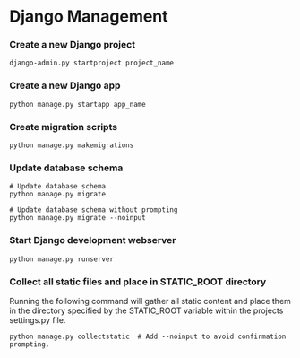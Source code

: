 # Django Management

### Create a new Django project

    django-admin.py startproject project_name

### Create a new Django app

    python manage.py startapp app_name
    
### Create migration scripts

    python manage.py makemigrations

### Update database schema

    # Update database schema
    python manage.py migrate
    
    # Update database schema without prompting
    python manage.py migrate --noinput
    
### Start Django development webserver

    python manage.py runserver
    
### Collect all static files and place in STATIC_ROOT directory

Running the following command will gather all static content and place them in the directory specified by the STATIC_ROOT variable within the projects settings.py file. 

    python manage.py collectstatic  # Add --noinput to avoid confirmation prompting. 
